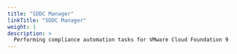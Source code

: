 ```yaml
---
title: "SDDC Manager"
linkTitle: "SDDC Manager"
weight: 1
description: >
  Performing compliance automation tasks for VMware Cloud Foundation 9.x SDDC Manager Appliance STIGs.
---
```

